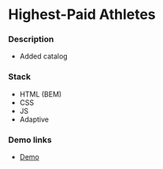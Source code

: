 # Highest-Paid Athletes

### Description

- Added catalog

### Stack

- HTML (BEM)
- CSS
- JS
- Adaptive

### Demo links

- [Demo](https://AndriiZakharenko.github.io/highest-paid-athletes/)

